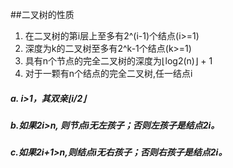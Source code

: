 ##二叉树的性质
1. 在二叉树的第i层上至多有2^(i-1)个结点(i>=1)
2. 深度为k的二叉树至多有2^k-1个结点(k>=1)
3. 具有n个节点的完全二叉树的深度为⌊log2(n)⌋  + 1
4. 对于一颗有n个结点的完全二叉树,任一结点i
#####  a. i>1，其双亲⌊i/2⌋
#####  b.如果2i>n, 则节点i无左孩子；否则左孩子是结点2i。
#####  c.如果2i+1>n,则结点i无右孩子；否则右孩子是结点2i。
